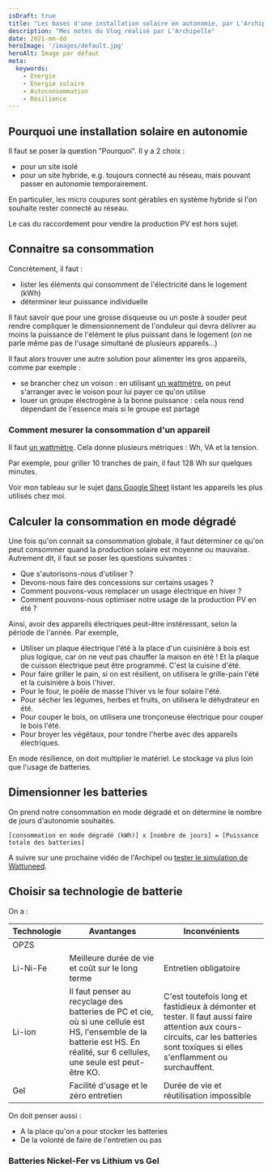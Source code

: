 ```yaml
---
isDraft: true
title: "Les bases d'une installation solaire en autonomie, par L'Archipelle"
description: "Mes notes du Vlog réalisé par L'Archipelle"
date: 2021-mm-dd
heroImage: '/images/default.jpg'
heroAlt: Image par défaut
meta:
  keywords:
    - Energie
    - Energie solaire
    - Autoconsommation
    - Résilience
---
```


## Pourquoi une installation solaire en autonomie

Il faut se poser la question "Pourquoi". Il y a 2 choix :

- pour un site isolé
- pour un site hybride, e.g. toujours connecté au réseau, mais pouvant passer en autonomie temporairement.

En particulier, les micro coupures sont gérables en système hybride si l'on souhaite rester connecté au réseau.

Le cas du raccordement pour vendre la production PV est hors sujet.

## Connaitre sa consommation

Concrètement, il faut :

- lister les éléments qui consomment de l'électricité dans le logement (kWh)
- déterminer leur puissance individuelle

Il faut savoir que pour une grosse disqueuse ou un poste à souder peut rendre compliquer le dimensionnement de l'onduleur qui devra délivrer au moins la puissance de l'élément le plus puissant dans le logement (on ne parle même pas de l'usage simultané de plusieurs appareils...)

Il faut alors trouver une autre solution pour alimenter les gros appareils, comme par exemple :

- se brancher chez un voison : en utilisant [un wattmètre](https://www.google.com/search?q=wattmetre), on peut s'arranger avec le voison pour lui payer ce qu'on utilise
- louer un groupe électrogène à la bonne puissance : cela nous rend dépendant de l'essence mais si le groupe est partagé

### Comment mesurer la consommation d'un appareil

Il faut [un wattmètre](https://www.google.com/search?q=wattmetre).
Cela donne plusieurs métriques : Wh, VA et la tension.

Par exemple, pour griller 10 tranches de pain, il faut 128 Wh sur quelques minutes.

Voir mon tableau sur le sujet [dans Google Sheet](https://docs.google.com/spreadsheets/d/1-1A2I04MqVy3-zxMwQJ7Zy83OP200ruxGRUNXsHlNbQ/edit?usp=sharing) listant les appareils les plus utilisés chez moi.

## Calculer la consommation en mode dégradé

Une fois qu'on connait sa consommation globale, il faut déterminer ce qu'on peut consommer quand la production solaire est moyenne ou mauvaise.
Autrement dit, il faut se poser les questions suivantes :

- Que s'autorisons-nous d'utiliser ?
- Devons-nous faire des concessions sur certains usages ?
- Comment pouvons-vous remplacer un usage électrique en hiver ?
- Comment pouvons-nous optimiser notre usage de la production PV en été ?

Ainsi, avoir des appareils électriques peut-être instéressant, selon la période de l'année.
Par exemple,

- Utiliser un plaque électrique l'été à la place d'un cuisinière à bois est plus logique, car on ne veut pas chauffer la maison en été ! Et la plaque de cuisson électrique peut être programmé. C'est la cuisine d'été.
- Pour faire griller le pain, si on est résilient, on utilisera le grille-pain l'été et la cuisinière à bois l'hiver.
- Pour le four, le poêle de masse l'hiver vs le four solaire l'été.
- Pour sécher les légumes, herbes et fruits, on utilisera le déhydrateur en été.
- Pour couper le bois, on utilisera une tronçoneuse électrique pour couper le bois l'été.
- Pour broyer les végétaux, pour tondre l'herbe avec des appareils électriques.

En mode résilience, on doit multiplier le matériel.
Le stockage va plus loin que l'usage de batteries.

## Dimensionner les batteries

On prend notre consommation en mode dégradé et on détermine le nombre de jours d'autonomie souhaités.

```maths
[consommation en mode dégradé (kWh)] x [nombre de jours] = [Puissance totale des batteries]
```

A suivre sur une prochaine vidéo de l'Archipel ou [tester le simulation de Wattuneed](https://www.wattuneed.com/fr/content/56-dimensionner-votre-kit-solaire-autonomes-autoconsommation).

## Choisir sa technologie de batterie

On a :

| Technologie | Avantanges                                                                                                                                                                  | Inconvénients                                                                                                                                                                     |
| ----------- | --------------------------------------------------------------------------------------------------------------------------------------------------------------------------- | --------------------------------------------------------------------------------------------------------------------------------------------------------------------------------- |
| OPZS        |                                                                                                                                                                             |                                                                                                                                                                                   |
| Li-Ni-Fe    | Meilleure durée de vie et coût sur le long terme                                                                                                                            | Entretien obligatoire                                                                                                                                                             |
| Li-ion      | Il faut penser au recyclage des batteries de PC et cie, où si une cellule est HS, l'ensemble de la batterie est HS. En réalité, sur 6 cellules, une seule est peut-être KO. | C'est toutefois long et fastidieux à démonter et tester. Il faut aussi faire attention aux cours-circuits, car les batteries sont toxiques si elles s'enflamment ou surchauffent. |
| Gel         | Facilité d'usage et le zéro entretien                                                                                                                                       | Durée de vie et réutilisation impossible                                                                                                                                          |

On doit penser aussi :

- A la place qu'on a pour stocker les batteries
- De la volonté de faire de l'entretien ou pas

### Batteries Nickel-Fer vs Lithium vs Gel
